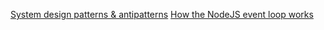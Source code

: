 ---
---

[System design patterns & antipatterns](https://github.com/InterviewReady/system-design-resources)
[How the NodeJS event loop works](https://nodejs.org/en/learn/asynchronous-work/event-loop-timers-and-nexttick)
